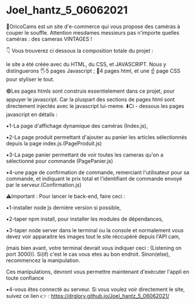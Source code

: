 # Joel_hantz_5_06062021

📸OricoCams est un site d'e-commerce qui vous propose des caméras à couper le souffle. Attention mesdames messieurs pas n'importe quelles caméras : des cameras VINTAGES ! 

👇 Vous trouverez ci dessous la composition totale du projet :

le site a été créée avec du HTML, du CSS, et JAVASCRIPT.
Nous y distinguerons 🖐5 pages Javascript ; 
🖖4 pages html, et une ☝️ page CSS pour styliser le tout.


🟣Les pages htmls sont construis essentielement dans ce projet, pour appuyer le javascript. Car la pluspart des sections de pages html sont directement injectés avec le javascript lui-meme.
⬇️Ci - dessous les pages javascript en détails : 

▪️1-La page d'affichage dynamique des caméras (Index.js),

▪️2-La page produit permettant d'ajouter au panier les articles sélectionnés depuis la page index.js.(PageProduit.js)

▪️3-La page panier permettant de voir toutes les cameras qu'on a sélectionné pour commande (PagePanier.js)

▪️4-une page de confirmation de commande, remerciant l'utilisateur pour sa commande, et indiquant le prix total et l'identifiant de commande envoyé par le serveur.(Confirmation.js)



⚠️Important : Pour lancer le back-end, faire ceci : 


▪️1-installer node js dernière version si possible, 

▪️2-taper npm install, pour installer les modules de dépendances, 

▪️3-taper node server dans le terminal ou la console et normalement vous devez voir apparaitre les images tout le site réccupéré depuis l'API cam,

(mais bien avant, votre terminal devrait vous indiquer ceci : (Listening on port 3000)). Si(if) c'est le cas vous etes au bon endroit. Sinon(else), recommencez la manipulation.

Ces manipulations, devront vous permettre maintenant d'exécuter l'appli en toute confiance 

▪️4-vous êtes connecté au serveur. Si vous voulez voir directement le site, suivez ce lien 👉 : https://drglory.github.io/Joel_hantz_5_06062021/
